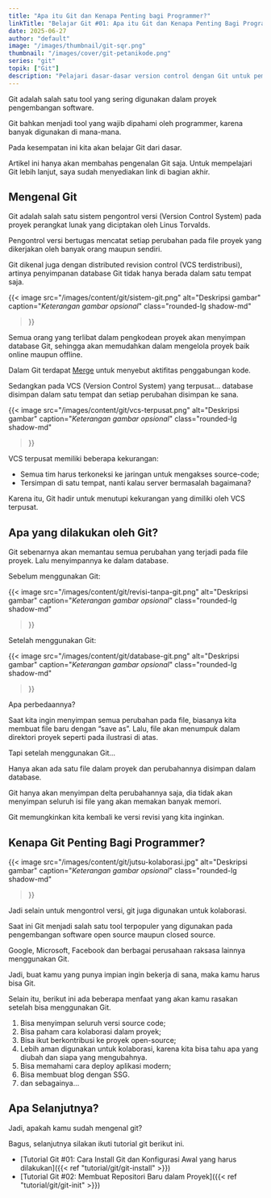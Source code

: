 ```yaml
---
title: "Apa itu Git dan Kenapa Penting bagi Programmer?"
linkTitle: "Belajar Git #01: Apa itu Git dan Kenapa Penting Bagi Programmer?"
date: 2025-06-27
author: "default"
image: "/images/thumbnail/git-sqr.png"
thumbnail: "/images/cover/git-petanikode.png"
series: "git"
topik: ["Git"]
description: "Pelajari dasar-dasar version control dengan Git untuk pemula."
---
```


Git adalah salah satu tool yang sering digunakan dalam proyek pengembangan software.

Git bahkan menjadi tool yang wajib dipahami oleh programmer, karena banyak digunakan di mana-mana.

Pada kesempatan ini kita akan belajar Git dari dasar.

Artikel ini hanya akan membahas pengenalan Git saja. Untuk mempelajari Git lebih lanjut, saya sudah menyediakan link di bagian akhir.

## Mengenal Git

Git adalah salah satu sistem pengontrol versi (Version Control System) pada proyek perangkat lunak yang diciptakan oleh Linus Torvalds.

Pengontrol versi bertugas mencatat setiap perubahan pada file proyek yang dikerjakan oleh banyak orang maupun sendiri.

Git dikenal juga dengan distributed revision control (VCS terdistribusi), artinya penyimpanan database Git tidak hanya berada dalam satu tempat saja.

{{< image 
    src="/images/content/git/sistem-git.png" 
    alt="Deskripsi gambar" 
    caption="*Keterangan gambar opsional*" 
    class="rounded-lg shadow-md"
>}}

Semua orang yang terlibat dalam pengkodean proyek akan menyimpan database Git, sehingga akan memudahkan dalam mengelola proyek baik online maupun offline.

Dalam Git terdapat [Merge](./git-branch.md) untuk menyebut aktifitas penggabungan kode.

Sedangkan pada VCS (Version Control System) yang terpusat… database disimpan dalam satu tempat dan setiap perubahan disimpan ke sana.

{{< image 
    src="/images/content/git/vcs-terpusat.png" 
    alt="Deskripsi gambar" 
    caption="*Keterangan gambar opsional*" 
    class="rounded-lg shadow-md"
>}}

VCS terpusat memiliki beberapa kekurangan:
 - Semua tim harus terkoneksi ke jaringan untuk mengakses source-code;
 - Tersimpan di satu tempat, nanti kalau server bermasalah bagaimana?

Karena itu, Git hadir untuk menutupi kekurangan yang dimiliki oleh VCS terpusat.

## Apa yang dilakukan oleh Git?

Git sebenarnya akan memantau semua perubahan yang terjadi pada file proyek. Lalu menyimpannya ke dalam database.

Sebelum menggunakan Git:

{{< image 
    src="/images/content/git/revisi-tanpa-git.png" 
    alt="Deskripsi gambar" 
    caption="*Keterangan gambar opsional*" 
    class="rounded-lg shadow-md"
>}}

Setelah menggunakan Git:

{{< image 
    src="/images/content/git/database-git.png" 
    alt="Deskripsi gambar" 
    caption="*Keterangan gambar opsional*" 
    class="rounded-lg shadow-md"
>}}

Apa perbedaannya?

Saat kita ingin menyimpan semua perubahan pada file, biasanya kita membuat file baru dengan “save as”. Lalu, file akan menumpuk dalam direktori proyek seperti pada ilustrasi di atas.

Tapi setelah menggunakan Git…

Hanya akan ada satu file dalam proyek dan perubahannya disimpan dalam database.

Git hanya akan menyimpan delta perubahannya saja, dia tidak akan menyimpan seluruh isi file yang akan memakan banyak memori.

Git memungkinkan kita kembali ke versi revisi yang kita inginkan.

## Kenapa Git Penting Bagi Programmer?

{{< image 
    src="/images/content/git/jutsu-kolaborasi.jpg" 
    alt="Deskripsi gambar" 
    caption="*Keterangan gambar opsional*" 
    class="rounded-lg shadow-md"
>}}

Jadi selain untuk mengontrol versi, git juga digunakan untuk kolaborasi.

Saat ini Git menjadi salah satu tool terpopuler yang digunakan pada pengembangan software open source maupun closed source.

Google, Microsoft, Facebook dan berbagai perusahaan raksasa lainnya menggunakan Git.

Jadi, buat kamu yang punya impian ingin bekerja di sana, maka kamu harus bisa Git.

Selain itu, berikut ini ada beberapa menfaat yang akan kamu rasakan setelah bisa menggunakan Git.

1. Bisa menyimpan seluruh versi source code;
2. Bisa paham cara kolaborasi dalam proyek;
3. Bisa ikut berkontribusi ke proyek open-source;
4. Lebih aman digunakan untuk kolaborasi, karena kita bisa tahu apa yang diubah dan siapa yang mengubahnya.
5. Bisa memahami cara deploy aplikasi modern;
6. Bisa membuat blog dengan SSG.
7. dan sebagainya…

## Apa Selanjutnya?

Jadi, apakah kamu sudah mengenal git?

Bagus, selanjutnya silakan ikuti tutorial git berikut ini.

  - [Tutorial Git #01: Cara Install Git dan Konfigurasi Awal yang harus dilakukan]({{< ref "tutorial/git/git-install" >}})
  - [Tutorial Git #02: Membuat Repositori Baru dalam Proyek]({{< ref "tutorial/git/git-init" >}})
